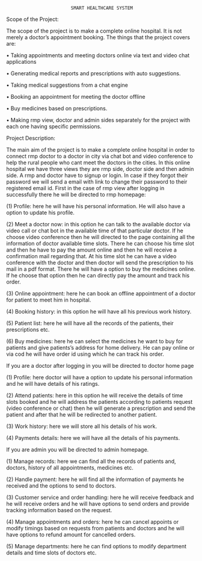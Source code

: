                             SMART HEALTHCARE SYSTEM

Scope of the Project:

The scope of the project is to make a complete online hospital. It is not merely a doctor’s appointment booking. The things that the project covers are:

•	Taking appointments and meeting doctors online via text and video chat applications

•	Generating medical reports and prescriptions with auto suggestions.

•	Taking medical suggestions from a chat engine

•	Booking an appointment for meeting the doctor offline

•	Buy medicines based on prescriptions.

•	Making rmp view, doctor and admin sides separately for the project with each one having specific permissions.

Project Description:

The main aim of the project is to make a complete online hospital in order to connect rmp doctor to a doctor in city via chat bot and video conference to help the rural people who cant meet the doctors in the cities.  In this online hospital we have three views they are rmp side, doctor side and then admin side.
    A rmp and doctor have to signup or login. In case if they forgot their password we will send a email with link to change their password to their registered email id.
 First in the case of rmp view after logging in successfully there he will be directed to rmp homepage:

(1)	Profile: here he will have his personal information. He will also have a option to update his profile.

(2)	Meet a doctor now: in this option he can talk to the available doctor via video call or chat bot in the available time of that particular doctor. If he choose video conference then he will directed to the page containing all the information of doctor available time slots. There he can choose his time slot and then he have to pay the amount online and then he will receive a confirmation mail regarding that. At his time slot he can have a video conference with the doctor and then doctor will send the prescription to his mail in a pdf format. There he will have a option to buy the medicines online. If he choose that option then he can directly pay the amount and track his order.

(3)	Online appointment: here he can book an offline  appointment of a doctor for patient  to meet him in hospital.

(4)	Booking history: in this option he will have all his previous work history.

(5)	Patient list: here he will have all the records of the patients, their prescriptions etc.

(6)	Buy medicines: here he can select the medicines he want to buy for patients and give patients’s address for home delivery. He can pay online or via cod he will have order id using which he can track his order. 

If you are a doctor after logging in you will be directed to doctor home page

(1)	Profile: here doctor will have a option to update his personal information and he will have details of his ratings.

(2)	Attend patients: here in this option he will receive the details of time slots booked and he will address the patients according to patients request (video conference or chat) then he will generate a prescription and send the patient and after that he will be redirected to another patient.

(3)	Work history: here we will store all his details of his work.

(4)	Payments details: here we will have all the details of his payments.

If you are admin you will be directed to admin homepage.

(1)	Manage records: here we can find all the records of patients and, doctors, history of all appointments, medicines etc.

(2)	Handle payment: here he will find all the information of payments he received and the options to send to doctors.

(3)	Customer service and order handling: here he will receive feedback and he will receive orders and he will have options to send orders and provide tracking information based on the request.

(4)	Manage appointments and orders: here he can cancel appoints or modify timings based on requests from patients and doctors and he will have options to refund amount for cancelled orders.

(5)	Manage departments: here he can find options to modify department details and time slots of doctors etc.





